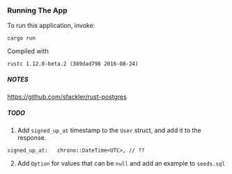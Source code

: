 ### Running The App

To run this application, invoke:

```
cargo run
```

Compiled with

```
rustc 1.12.0-beta.2 (389dad798 2016-08-24)
```

##### NOTES

https://github.com/sfackler/rust-postgres

##### TODO

1. Add `signed_up_at` timestamp to the `User` struct, and add it to the response.

```
signed_up_at:   chrono::DateTime<UTC>, // ??
```

2. Add `Option` for values that can be `null` and add an example to `seeds.sql`
